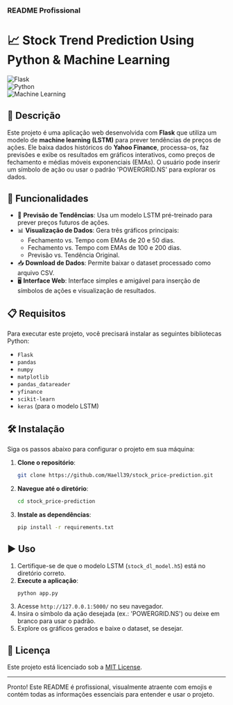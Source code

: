 ### README Profissional

# 📈 Stock Trend Prediction Using Python & Machine Learning

![Flask](https://img.shields.io/badge/Flask-000000?style=for-the-badge&logo=flask&logoColor=white)  
![Python](https://img.shields.io/badge/Python-3776AB?style=for-the-badge&logo=python&logoColor=white)  
![Machine Learning](https://img.shields.io/badge/Machine%20Learning-FF6F00?style=for-the-badge&logo=tensorflow&logoColor=white)

## 📝 Descrição

Este projeto é uma aplicação web desenvolvida com **Flask** que utiliza um modelo de **machine learning (LSTM)** para prever tendências de preços de ações. Ele baixa dados históricos do **Yahoo Finance**, processa-os, faz previsões e exibe os resultados em gráficos interativos, como preços de fechamento e médias móveis exponenciais (EMAs). O usuário pode inserir um símbolo de ação ou usar o padrão 'POWERGRID.NS' para explorar os dados.

## 🚀 Funcionalidades

- 🎯 **Previsão de Tendências**: Usa um modelo LSTM pré-treinado para prever preços futuros de ações.
- 📊 **Visualização de Dados**: Gera três gráficos principais:
  - Fechamento vs. Tempo com EMAs de 20 e 50 dias.
  - Fechamento vs. Tempo com EMAs de 100 e 200 dias.
  - Previsão vs. Tendência Original.
- 📥 **Download de Dados**: Permite baixar o dataset processado como arquivo CSV.
- 🖥️ **Interface Web**: Interface simples e amigável para inserção de símbolos de ações e visualização de resultados.

## 📋 Requisitos

Para executar este projeto, você precisará instalar as seguintes bibliotecas Python:

- `Flask`
- `pandas`
- `numpy`
- `matplotlib`
- `pandas_datareader`
- `yfinance`
- `scikit-learn`
- `keras` (para o modelo LSTM)

## 🛠️ Instalação

Siga os passos abaixo para configurar o projeto em sua máquina:

1. **Clone o repositório**:
   ```bash
   git clone https://github.com/Haell39/stock_price-prediction.git
   ```
2. **Navegue até o diretório**:
   ```bash
   cd stock_price-prediction
   ```
3. **Instale as dependências**:
   ```bash
   pip install -r requirements.txt
   ```

## ▶️ Uso

1. Certifique-se de que o modelo LSTM (`stock_dl_model.h5`) está no diretório correto.
2. **Execute a aplicação**:
   ```bash
   python app.py
   ```
3. Acesse `http://127.0.0.1:5000/` no seu navegador.
4. Insira o símbolo da ação desejada (ex.: 'POWERGRID.NS') ou deixe em branco para usar o padrão.
5. Explore os gráficos gerados e baixe o dataset, se desejar.

## 📜 Licença

Este projeto está licenciado sob a [MIT License](LICENSE).

--- 

Pronto! Este README é profissional, visualmente atraente com emojis e contém todas as informações essenciais para entender e usar o projeto.
